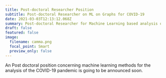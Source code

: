 ```yaml
---
title: Post-doctoral Researcher Position
subtitle: Post-doctoral Researcher on ML on Graphs for COVID-19
date: 2021-03-03T12:13:12.068Z
summary: Post-doctoral Researcher for Machine Learning based analysis of COVID-19 data.
draft: false
featured: false
image:
  filename: camma.png
  focal_point: Smart
  preview_only: false
---
```

An Post doctoral position concerning machine learning methods for the analysis of the COVID-19 pandemic is going to be announced soon.